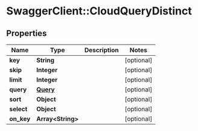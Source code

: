 # SwaggerClient::CloudQueryDistinct

## Properties
Name | Type | Description | Notes
------------ | ------------- | ------------- | -------------
**key** | **String** |  | [optional] 
**skip** | **Integer** |  | [optional] 
**limit** | **Integer** |  | [optional] 
**query** | [**Query**](Query.md) |  | [optional] 
**sort** | **Object** |  | [optional] 
**select** | **Object** |  | [optional] 
**on_key** | **Array&lt;String&gt;** |  | [optional] 


